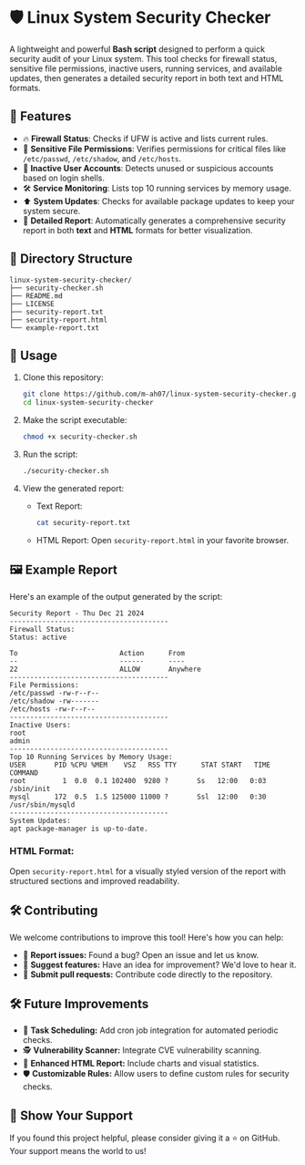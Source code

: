 # 🛡️ Linux System Security Checker

A lightweight and powerful **Bash script** designed to perform a quick security audit of your Linux system. This tool checks for firewall status, sensitive file permissions, inactive users, running services, and available updates, then generates a detailed security report in both text and HTML formats.


## 🚀 Features
- 🔥 **Firewall Status**: Checks if UFW is active and lists current rules.
- 🔐 **Sensitive File Permissions**: Verifies permissions for critical files like `/etc/passwd`, `/etc/shadow`, and `/etc/hosts`.
- 👤 **Inactive User Accounts**: Detects unused or suspicious accounts based on login shells.
- 🛠️ **Service Monitoring**: Lists top 10 running services by memory usage.
- ⬆️ **System Updates**: Checks for available package updates to keep your system secure.
- 📄 **Detailed Report**: Automatically generates a comprehensive security report in both **text** and **HTML** formats for better visualization.


## 📂 Directory Structure
```plaintext
linux-system-security-checker/
├── security-checker.sh
├── README.md
├── LICENSE
├── security-report.txt
├── security-report.html
└── example-report.txt
```

## 📖 Usage
1. Clone this repository:

    ```bash
    git clone https://github.com/m-ah07/linux-system-security-checker.git
    cd linux-system-security-checker
    ```

2. Make the script executable:

    ```bash
    chmod +x security-checker.sh
    ```

3. Run the script:

    ```bash
    ./security-checker.sh
    ```
    
4. View the generated report:

    - Text Report:
        ```bash
        cat security-report.txt
        ```
    - HTML Report: Open `security-report.html` in your favorite browser.

## 🖼️ Example Report

Here's an example of the output generated by the script:

```plaintext
Security Report - Thu Dec 21 2024
---------------------------------------
Firewall Status:
Status: active

To                         Action      From
--                         ------      ----
22                         ALLOW       Anywhere
---------------------------------------
File Permissions:
/etc/passwd -rw-r--r--
/etc/shadow -rw-------
/etc/hosts -rw-r--r--
---------------------------------------
Inactive Users:
root
admin
---------------------------------------
Top 10 Running Services by Memory Usage:
USER       PID %CPU %MEM    VSZ   RSS TTY      STAT START   TIME COMMAND
root         1  0.0  0.1 102400  9280 ?       Ss   12:00   0:03 /sbin/init
mysql      172  0.5  1.5 125000 11000 ?       Ssl  12:00   0:30 /usr/sbin/mysqld
---------------------------------------
System Updates:
apt package-manager is up-to-date.
```

### HTML Format:

Open `security-report.html` for a visually styled version of the report with structured sections and improved readability.


## 🛠️ Contributing

We welcome contributions to improve this tool! Here's how you can help:

- 🐛 **Report issues:** Found a bug? Open an issue and let us know.
- 🌟 **Suggest features:** Have an idea for improvement? We'd love to hear it.
- 🔧 **Submit pull requests:** Contribute code directly to the repository.

## 🛠️ Future Improvements
- 📅 **Task Scheduling:** Add cron job integration for automated periodic checks.
- 🕵️ **Vulnerability Scanner:** Integrate CVE vulnerability scanning.
- 🎨 **Enhanced HTML Report:** Include charts and visual statistics.
- 🛡️ **Customizable Rules:** Allow users to define custom rules for security checks.




## 🌟 Show Your Support
If you found this project helpful, please consider giving it a ⭐ on GitHub. Your support means the world to us!








